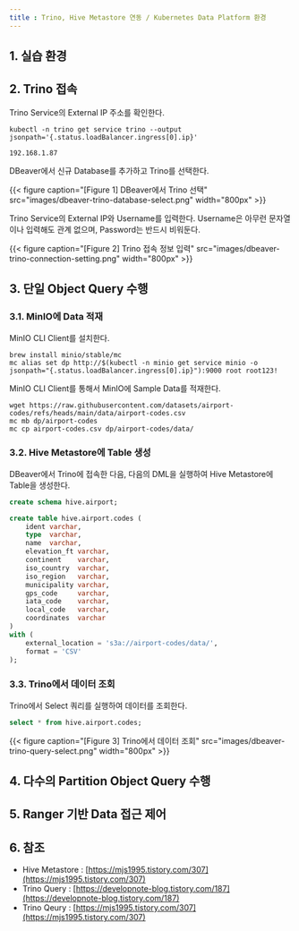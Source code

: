 ```yaml
---
title : Trino, Hive Metastore 연동 / Kubernetes Data Platform 환경
---
```


## 1. 실습 환경

## 2. Trino 접속

Trino Service의 External IP 주소를 확인한다.

```shell
kubectl -n trino get service trino --output jsonpath='{.status.loadBalancer.ingress[0].ip}'
```
```shell
192.168.1.87
```

DBeaver에서 신규 Database를 추가하고 Trino를 선택한다.

{{< figure caption="[Figure 1] DBeaver에서 Trino 선택" src="images/dbeaver-trino-database-select.png" width="800px" >}}

Trino Service의 External IP와 Username를 입력한다. Username은 아무런 문자열이나 입력해도 관계 없으며, Password는 반드시 비워둔다.

{{< figure caption="[Figure 2] Trino 접속 정보 입력" src="images/dbeaver-trino-connection-setting.png" width="800px" >}}

## 3. 단일 Object Query 수행

### 3.1. MinIO에 Data 적재

MinIO CLI Client를 설치한다.

```shell
brew install minio/stable/mc
mc alias set dp http://$(kubectl -n minio get service minio -o jsonpath="{.status.loadBalancer.ingress[0].ip}"):9000 root root123!
```

MinIO CLI Client를 통해서 MinIO에 Sample Data를 적재한다.

```shell
wget https://raw.githubusercontent.com/datasets/airport-codes/refs/heads/main/data/airport-codes.csv
mc mb dp/airport-codes
mc cp airport-codes.csv dp/airport-codes/data/
```

### 3.2. Hive Metastore에 Table 생성

DBeaver에서 Trino에 접속한 다음, 다음의 DML을 실행하여 Hive Metastore에 Table을 생성한다.

```sql
create schema hive.airport;

create table hive.airport.codes (
	ident varchar,	
	type  varchar,	
	name  varchar,
	elevation_ft varchar,
	continent    varchar,
	iso_country	 varchar,
	iso_region	 varchar,
	municipality varchar,
	gps_code	 varchar,
	iata_code	 varchar,
	local_code	 varchar,
	coordinates  varchar
)
with (
	external_location = 's3a://airport-codes/data/',
	format = 'CSV'
);
```

### 3.3. Trino에서 데이터 조회

Trino에서 Select 쿼리를 실행하여 데이터를 조회한다.

```sql
select * from hive.airport.codes;
```

{{< figure caption="[Figure 3] Trino에서 데이터 조회" src="images/dbeaver-trino-query-select.png" width="800px" >}}

## 4. 다수의 Partition Object Query 수행

## 5. Ranger 기반 Data 접근 제어

## 6. 참조

* Hive Metastore : [https://mjs1995.tistory.com/307](https://mjs1995.tistory.com/307)
* Trino Query : [https://developnote-blog.tistory.com/187](https://developnote-blog.tistory.com/187)
* Trino Qeury : [https://mjs1995.tistory.com/307](https://mjs1995.tistory.com/307)
